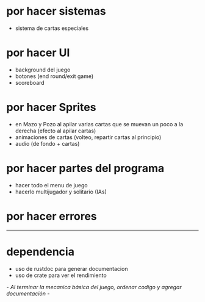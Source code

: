 # por hacer sistemas
- sistema de cartas especiales

# por hacer UI
- background del juego
- botones (end round/exit game)
- scoreboard

# por hacer Sprites
- en Mazo y Pozo al apilar varias cartas que se muevan un poco a la derecha (efecto al apilar cartas)
- animaciones de cartas (volteo, repartir cartas al principio)
- audio (de fondo + cartas)

# por hacer partes del programa
- hacer todo el menu de juego
- hacerlo multijugador y solitario (IAs)

# por hacer errores
---

# dependencia
- uso de rustdoc para generar documentacion
- uso de crate para ver el rendimiento

_- Al terminar la mecanica básica del juego, ordenar codigo y agregar documentación -_
